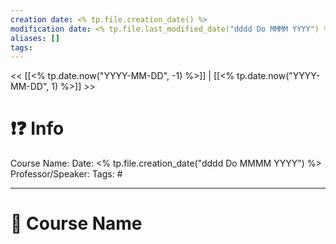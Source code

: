 ```yaml
---
creation date: <% tp.file.creation_date() %>
modification date: <% tp.file.last_modified_date("dddd Do MMMM YYYY") %>
aliases: [] 
tags: 
---
```


<< [[<% tp.date.now("YYYY-MM-DD", -1) %>]] | [[<% tp.date.now("YYYY-MM-DD", 1) %>]] >>

# ❗❓ Info
Course Name: 
Date: <% tp.file.creation_date("dddd Do MMMM YYYY") %>
Professor/Speaker: 
Tags: #

---
# 📑 Course Name